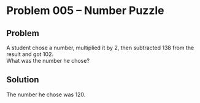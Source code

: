 # Problem 005 – Number Puzzle

## Problem
A student chose a number, multiplied it by 2, then subtracted 138 from the result and got 102.  
What was the number he chose?

## Solution
The number he chose was 120.